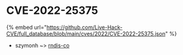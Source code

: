 # CVE-2022-25375
{% embed url="https://github.com/Live-Hack-CVE/full_database/blob/main/cves/2022/CVE-2022-25375.json" %}

* szymonh ~> [rndis-co](https://www.alice-snow.ru/2022/database/cve-2022-25375/rndis-co-szymonh)